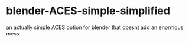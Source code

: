 # blender-ACES-simple-simplified
an actually simple ACES option for blender that doesnt add an enormous mess
